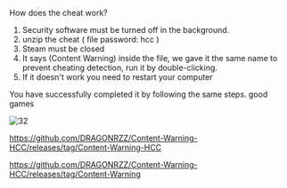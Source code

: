 How does the cheat work?

1. Security software must be turned off in the background.
2. unzip the cheat ( file password: hcc )
3. Steam must be closed
4. It says (Content Warning) inside the file, we gave it the same name to prevent cheating detection, run it by double-clicking.
5. If it doesn't work you need to restart your computer

You have successfully completed it by following the same steps. good games

![32](https://github.com/DRAGONRZZ/Content-Warning-HCC/assets/169618610/5d6fde2b-aec2-4f91-9e9c-b224c64c5087)

https://github.com/DRAGONRZZ/Content-Warning-HCC/releases/tag/Content-Warning-HCC

https://github.com/DRAGONRZZ/Content-Warning-HCC/releases/tag/Content-Warning
